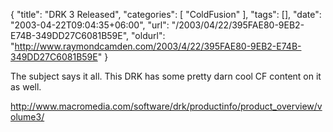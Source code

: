 {
	"title": "DRK 3 Released",
	"categories": [
		"ColdFusion"
	],
	"tags": [],
	"date": "2003-04-22T09:04:35+06:00",
	"url": "/2003/04/22/395FAE80-9EB2-E74B-349DD27C6081B59E",
	"oldurl": "http://www.raymondcamden.com/2003/4/22/395FAE80-9EB2-E74B-349DD27C6081B59E"
}

The subject says it all. This DRK has some pretty darn cool CF content on it as well.

<a href="http://www.macromedia.com/software/drk/productinfo/product_overview/volume3/">
http://www.macromedia.com/software/drk/productinfo/product_overview/volume3/</a>